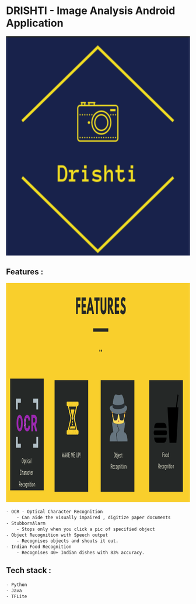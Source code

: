 # DRISHTI - Image Analysis Android Application

<img alt="Drishti icon" src="images/drishti_icon.png" style="width:800px;height:600px" />

## Features : 
<img alt="Drishti features" src="images/drishti_features.png" style="width:800px;height:600px" />

	- OCR - Optical Character Recognition
		- Can aide the visually impaired , digitize paper documents
	- StubbornAlarm
		- Stops only when you click a pic of specified object
	- Object Recognition with Speech output
		- Recognises objects and shouts it out.
	- Indian Food Recognition
		- Recognises 40+ Indian dishes with 83% accuracy.

## Tech stack : 
	- Python 
	- Java
	- TFLite


